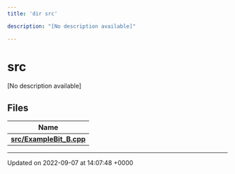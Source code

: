```yaml
---
title: 'dir src'

description: "[No description available]"

---
```


# src

[No description available]

## Files

| Name           |
| -------------- |
| **[src/ExampleBit_B.cpp](/documentation/code/files/examplebit__b_8cpp/#file-examplebit-bcpp)**  |






-------------------------------

Updated on 2022-09-07 at 14:07:48 +0000
